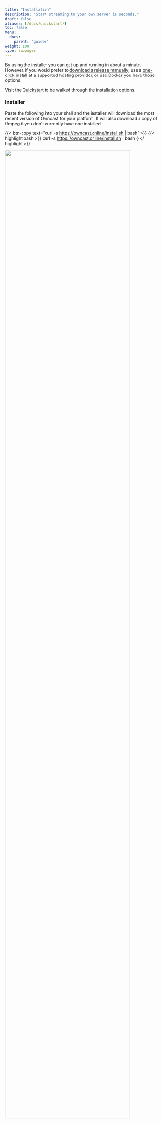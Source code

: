 ```yaml
---
title: "Installation"
description: "Start streaming to your own server in seconds."
draft: false
aliases: [/docs/quickstart/]
toc: false
menu:
  docs:
    parent: "guides"
weight: 100
type: subpages
---
```


By using the installer you can get up and running in about a minute. However, if you would prefer to [download a release manually](/quickstart/manual), use a [one-click install](/quickstart/providers) at a supported hosting provider, or use [Docker](/quickstart/docker) you have those options.

Visit the [Quickstart](/quickstart) to be walked through the installation options.

### Installer

Paste the following into your shell and the installer will download the most recent version of Owncast for your platform.
It will also download a copy of ffmpeg if you don't currently have one installed.

{{< btn-copy text="curl -s https://owncast.online/install.sh | bash" >}}
{{< highlight bash >}}
curl -s https://owncast.online/install.sh | bash
{{</ highlight >}}

<img src="/owncast-install.gif" width="90%"/>

---

### See an example of getting running in under a minute.

{{< vimeo 484707748 >}}

---

### That's it!

While the above installer will be enough for most people to get up and running quickly, you may want to learn about server configuration, broadcasting, and optional next steps such as [SSL proxies](/docs/sslproxies) and running Owncast as a [system service](/docs/systemservice/).
